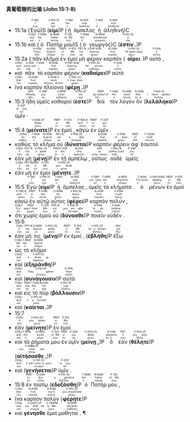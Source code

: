 #### 真葡萄樹的比喻 (John 15:1-8)


- <rt>15:1a</rt> (<RUBY><ruby><ruby>Ἐγώ<rt>ἐγώ</rt></ruby><rt>I</rt></ruby><rt>P-1NS</rt></RUBY>)S (<RUBY><ruby><ruby><strong>εἰμι</strong><rt>εἰμί</rt></ruby><rt>am</rt></ruby><rt>V-PAI-1S</rt></RUBY>)P (<RUBY><ruby><ruby>ἡ<rt>ὁ</rt></ruby><rt>the</rt></ruby><rt>T-NSF</rt></RUBY> <RUBY><ruby><ruby>ἄμπελος<rt>ἄμπελος</rt></ruby><rt>vine</rt></ruby><rt>N-NSF</rt></RUBY> <RUBY><ruby><ruby>ἡ<rt>ὁ</rt></ruby><rt>-</rt></ruby><rt>T-NSF</rt></RUBY> <RUBY><ruby><ruby>ἀληθινή<rt>ἀληθινός</rt></ruby><rt>true</rt></ruby><rt>A-NSF</rt></RUBY>)C
- <rt>15:1b</rt> <RUBY><ruby><ruby>καὶ<rt>καί</rt></ruby><rt>and</rt></ruby><rt>CONJ</rt></RUBY> (<RUBY><ruby><ruby>ὁ<rt>ὁ</rt></ruby><rt>the</rt></ruby><rt>T-NSM</rt></RUBY> <RUBY><ruby><ruby>Πατήρ<rt>πατήρ</rt></ruby><rt>Father</rt></ruby><rt>N-NSM</rt></RUBY> <RUBY><ruby><ruby>μου<rt>ἐγώ</rt></ruby><rt>of Me</rt></ruby><rt>P-1GS</rt></RUBY>)S (<RUBY><ruby><ruby>ὁ<rt>ὁ</rt></ruby><rt>the</rt></ruby><rt>T-NSM</rt></RUBY> <RUBY><ruby><ruby>γεωργός<rt>γεωργός</rt></ruby><rt>vinedresser</rt></ruby><rt>N-NSM</rt></RUBY>)C (<RUBY><ruby><ruby><strong>ἐστιν .</strong><rt>εἰμί</rt></ruby><rt>is</rt></ruby><rt>V-PAI-3S</rt></RUBY>)P 
- <rt>15:2a</rt> { <RUBY><ruby><ruby>πᾶν<rt>πᾶς</rt></ruby><rt>Every</rt></ruby><rt>A-ASN</rt></RUBY> <RUBY><ruby><ruby>κλῆμα<rt>κλῆμα</rt></ruby><rt>branch</rt></ruby><rt>N-ASN</rt></RUBY> <RUBY><ruby><ruby>ἐν<rt>ἐν</rt></ruby><rt>in</rt></ruby><rt>PREP</rt></RUBY> <RUBY><ruby><ruby>ἐμοὶ<rt>ἐγώ</rt></ruby><rt>Me</rt></ruby><rt>P-1DS</rt></RUBY> <RUBY><ruby><ruby>μὴ<rt>μή</rt></ruby><rt>not</rt></ruby><rt>PRT-N</rt></RUBY> <RUBY><ruby><ruby><em>φέρον</em><rt>φέρω</rt></ruby><rt>bearing</rt></ruby><rt>V-PAP-ASN</rt></RUBY> <RUBY><ruby><ruby>καρπὸν<rt>καρπός</rt></ruby><rt>fruit</rt></ruby><rt>N-ASM</rt></RUBY> (<RUBY><ruby><ruby><strong>αἴρει</strong><rt>αἴρω</rt></ruby><rt>He takes away</rt></ruby><rt>V-PAI-3S</rt></RUBY>)P <RUBY><ruby><ruby>αὐτό ,<rt>αὐτός</rt></ruby><rt>it</rt></ruby><rt>P-ASN</rt></RUBY>
- <RUBY><ruby><ruby>καὶ<rt>καί</rt></ruby><rt>and</rt></ruby><rt>CONJ</rt></RUBY> <RUBY><ruby><ruby>πᾶν<rt>πᾶς</rt></ruby><rt>every one</rt></ruby><rt>A-ASN</rt></RUBY> <RUBY><ruby><ruby>τὸ<rt>ὁ</rt></ruby><rt>-</rt></ruby><rt>T-ASN</rt></RUBY> <RUBY><ruby><ruby>καρπὸν<rt>καρπός</rt></ruby><rt>fruit</rt></ruby><rt>N-ASM</rt></RUBY> <RUBY><ruby><ruby><em>φέρον</em><rt>φέρω</rt></ruby><rt>bearing</rt></ruby><rt>V-PAP-ASN</rt></RUBY> (<RUBY><ruby><ruby><strong>καθαίρει</strong><rt>καθαίρω</rt></ruby><rt>He prunes</rt></ruby><rt>V-PAI-3S</rt></RUBY>)P <RUBY><ruby><ruby>αὐτὸ<rt>αὐτός</rt></ruby><rt>it</rt></ruby><rt>P-ASN</rt></RUBY>
- <RUBY><ruby><ruby>ἵνα<rt>ἵνα</rt></ruby><rt>that</rt></ruby><rt>CONJ</rt></RUBY> <RUBY><ruby><ruby>καρπὸν<rt>καρπός</rt></ruby><rt>fruit</rt></ruby><rt>N-ASM</rt></RUBY> <RUBY><ruby><ruby>πλείονα<rt>πλείων, πλεῖον</rt></ruby><rt>more</rt></ruby><rt>A-ASM-C</rt></RUBY> (<RUBY><ruby><ruby><strong>φέρῃ .</strong><rt>φέρω</rt></ruby><rt>it may bear</rt></ruby><rt>V-PAS-3S</rt></RUBY>)P 
- <rt>15:3</rt> <RUBY><ruby><ruby>ἤδη<rt>ἤδη</rt></ruby><rt>Already</rt></ruby><rt>ADV</rt></RUBY> <RUBY><ruby><ruby>ὑμεῖς<rt>σύ</rt></ruby><rt>you</rt></ruby><rt>P-2NP</rt></RUBY> <RUBY><ruby><ruby>καθαροί<rt>καθαρός</rt></ruby><rt>clean</rt></ruby><rt>A-NPM</rt></RUBY> (<RUBY><ruby><ruby><strong>ἐστε</strong><rt>εἰμί</rt></ruby><rt>are</rt></ruby><rt>V-PAI-2P</rt></RUBY>)P <RUBY><ruby><ruby>διὰ<rt>διά</rt></ruby><rt>by reason of</rt></ruby><rt>PREP</rt></RUBY> <RUBY><ruby><ruby>τὸν<rt>ὁ</rt></ruby><rt>the</rt></ruby><rt>T-ASM</rt></RUBY> <RUBY><ruby><ruby>λόγον<rt>λόγος</rt></ruby><rt>word</rt></ruby><rt>N-ASM</rt></RUBY> <RUBY><ruby><ruby>ὃν<rt>ὅς, ἥ</rt></ruby><rt>that</rt></ruby><rt>R-ASM</rt></RUBY> (<RUBY><ruby><ruby><strong>λελάληκα</strong><rt>λαλέω</rt></ruby><rt>I have spoken</rt></ruby><rt>V-RAI-1S</rt></RUBY>)P <RUBY><ruby><ruby>ὑμῖν ·<rt>σύ</rt></ruby><rt>to you</rt></ruby><rt>P-2DP</rt></RUBY> 
- <rt>15:4</rt> (<RUBY><ruby><ruby><strong>μείνατε</strong><rt>μένω</rt></ruby><rt>Abide</rt></ruby><rt>V-AAM-2P</rt></RUBY>)P <RUBY><ruby><ruby>ἐν<rt>ἐν</rt></ruby><rt>in</rt></ruby><rt>PREP</rt></RUBY> <RUBY><ruby><ruby>ἐμοί ,<rt>ἐγώ</rt></ruby><rt>Me</rt></ruby><rt>P-1DS</rt></RUBY> <RUBY><ruby><ruby>κἀγὼ<rt>κἀγώ</rt></ruby><rt>and I</rt></ruby><rt>P-1NS-K</rt></RUBY> <RUBY><ruby><ruby>ἐν<rt>ἐν</rt></ruby><rt>in</rt></ruby><rt>PREP</rt></RUBY> <RUBY><ruby><ruby>ὑμῖν .<rt>σύ</rt></ruby><rt>you</rt></ruby><rt>P-2DP</rt></RUBY>
- <RUBY><ruby><ruby>καθὼς<rt>καθώς</rt></ruby><rt>As</rt></ruby><rt>CONJ</rt></RUBY> <RUBY><ruby><ruby>τὸ<rt>ὁ</rt></ruby><rt>the</rt></ruby><rt>T-NSN</rt></RUBY> <RUBY><ruby><ruby>κλῆμα<rt>κλῆμα</rt></ruby><rt>branch</rt></ruby><rt>N-NSN</rt></RUBY> <RUBY><ruby><ruby>οὐ<rt>οὐ</rt></ruby><rt>not</rt></ruby><rt>PRT-N</rt></RUBY> (<RUBY><ruby><ruby><strong>δύναται</strong><rt>δύναμαι</rt></ruby><rt>is able</rt></ruby><rt>V-PNI-3S</rt></RUBY>)P <RUBY><ruby><ruby>καρπὸν<rt>καρπός</rt></ruby><rt>fruit</rt></ruby><rt>N-ASM</rt></RUBY> <RUBY><ruby><ruby><em>φέρειν</em><rt>φέρω</rt></ruby><rt>to bear</rt></ruby><rt>V-PAN</rt></RUBY> <RUBY><ruby><ruby>ἀφ᾽<rt>ἀπό</rt></ruby><rt>of</rt></ruby><rt>PREP</rt></RUBY> <RUBY><ruby><ruby>ἑαυτοῦ<rt>ἑαυτοῦ</rt></ruby><rt>itself</rt></ruby><rt>F-3GSN</rt></RUBY>
- <RUBY><ruby><ruby>ἐὰν<rt>ἐάν</rt></ruby><rt>if</rt></ruby><rt>CONJ</rt></RUBY> <RUBY><ruby><ruby>μὴ<rt>μή</rt></ruby><rt>not</rt></ruby><rt>PRT-N</rt></RUBY> (<RUBY><ruby><ruby><strong>μένῃ</strong><rt>μένω</rt></ruby><rt>it abide</rt></ruby><rt>V-PAS-3S</rt></RUBY>)P <RUBY><ruby><ruby>ἐν<rt>ἐν</rt></ruby><rt>in</rt></ruby><rt>PREP</rt></RUBY> <RUBY><ruby><ruby>τῇ<rt>ὁ</rt></ruby><rt>the</rt></ruby><rt>T-DSF</rt></RUBY> <RUBY><ruby><ruby>ἀμπέλῳ ,<rt>ἄμπελος</rt></ruby><rt>vine</rt></ruby><rt>N-DSF</rt></RUBY> <RUBY><ruby><ruby>οὕτως<rt>οὕτω, οὕτως</rt></ruby><rt>so</rt></ruby><rt>ADV</rt></RUBY> <RUBY><ruby><ruby>οὐδὲ<rt>οὐδέ</rt></ruby><rt>neither [can]</rt></ruby><rt>CONJ-N</rt></RUBY> <RUBY><ruby><ruby>ὑμεῖς<rt>σύ</rt></ruby><rt>you</rt></ruby><rt>P-2NP</rt></RUBY>
- <RUBY><ruby><ruby>ἐὰν<rt>ἐάν</rt></ruby><rt>if</rt></ruby><rt>CONJ</rt></RUBY> <RUBY><ruby><ruby>μὴ<rt>μή</rt></ruby><rt>not</rt></ruby><rt>PRT-N</rt></RUBY> <RUBY><ruby><ruby>ἐν<rt>ἐν</rt></ruby><rt>in</rt></ruby><rt>PREP</rt></RUBY> <RUBY><ruby><ruby>ἐμοὶ<rt>ἐγώ</rt></ruby><rt>Me</rt></ruby><rt>P-1DS</rt></RUBY> (<RUBY><ruby><ruby><strong>μένητε .</strong><rt>μένω</rt></ruby><rt>you abide</rt></ruby><rt>V-PAS-2P</rt></RUBY>)P 
- <rt>15:5</rt> <RUBY><ruby><ruby>Ἐγώ<rt>ἐγώ</rt></ruby><rt>I</rt></ruby><rt>P-1NS</rt></RUBY> (<RUBY><ruby><ruby><strong>εἰμι</strong><rt>εἰμί</rt></ruby><rt>am</rt></ruby><rt>V-PAI-1S</rt></RUBY>)P <RUBY><ruby><ruby>ἡ<rt>ὁ</rt></ruby><rt>the</rt></ruby><rt>T-NSF</rt></RUBY> <RUBY><ruby><ruby>ἄμπελος ,<rt>ἄμπελος</rt></ruby><rt>vine</rt></ruby><rt>N-NSF</rt></RUBY> <RUBY><ruby><ruby>ὑμεῖς<rt>σύ</rt></ruby><rt>you [are]</rt></ruby><rt>P-2NP</rt></RUBY> <RUBY><ruby><ruby>τὰ<rt>ὁ</rt></ruby><rt>the</rt></ruby><rt>T-NPN</rt></RUBY> <RUBY><ruby><ruby>κλήματα .<rt>κλῆμα</rt></ruby><rt>branches</rt></ruby><rt>N-NPN</rt></RUBY> <RUBY><ruby><ruby>ὁ<rt>ὁ</rt></ruby><rt>The [one]</rt></ruby><rt>T-NSM</rt></RUBY> <RUBY><ruby><ruby><em>μένων</em><rt>μένω</rt></ruby><rt>abiding</rt></ruby><rt>V-PAP-NSM</rt></RUBY> <RUBY><ruby><ruby>ἐν<rt>ἐν</rt></ruby><rt>in</rt></ruby><rt>PREP</rt></RUBY> <RUBY><ruby><ruby>ἐμοὶ<rt>ἐγώ</rt></ruby><rt>Me</rt></ruby><rt>P-1DS</rt></RUBY> <RUBY><ruby><ruby>κἀγὼ<rt>κἀγώ</rt></ruby><rt>and I</rt></ruby><rt>P-1NS-K</rt></RUBY> <RUBY><ruby><ruby>ἐν<rt>ἐν</rt></ruby><rt>in</rt></ruby><rt>PREP</rt></RUBY> <RUBY><ruby><ruby>αὐτῷ<rt>αὐτός</rt></ruby><rt>him</rt></ruby><rt>P-DSM</rt></RUBY> <RUBY><ruby><ruby>οὗτος<rt>οὗτος</rt></ruby><rt>he</rt></ruby><rt>D-NSM</rt></RUBY> (<RUBY><ruby><ruby><strong>φέρει</strong><rt>φέρω</rt></ruby><rt>bears</rt></ruby><rt>V-PAI-3S</rt></RUBY>)P <RUBY><ruby><ruby>καρπὸν<rt>καρπός</rt></ruby><rt>fruit</rt></ruby><rt>N-ASM</rt></RUBY> <RUBY><ruby><ruby>πολύν ,<rt>πολύς</rt></ruby><rt>much</rt></ruby><rt>A-ASM</rt></RUBY>
- <RUBY><ruby><ruby>ὅτι<rt>ὅτι</rt></ruby><rt>For</rt></ruby><rt>CONJ</rt></RUBY> <RUBY><ruby><ruby>χωρὶς<rt>χωρίς</rt></ruby><rt>apart from</rt></ruby><rt>PREP</rt></RUBY> <RUBY><ruby><ruby>ἐμοῦ<rt>ἐγώ</rt></ruby><rt>Me</rt></ruby><rt>P-1GS</rt></RUBY> <RUBY><ruby><ruby>οὐ<rt>οὐ</rt></ruby><rt>not</rt></ruby><rt>PRT-N</rt></RUBY> (<RUBY><ruby><ruby><strong>δύνασθε</strong><rt>δύναμαι</rt></ruby><rt>you are able</rt></ruby><rt>V-PNI-2P</rt></RUBY>)P <RUBY><ruby><ruby><em>ποιεῖν</em><rt>ποιέω</rt></ruby><rt>to do</rt></ruby><rt>V-PAN</rt></RUBY> <RUBY><ruby><ruby>οὐδέν .<rt>οὐδείς</rt></ruby><rt>nothing</rt></ruby><rt>A-ASN</rt></RUBY> 
- <rt>15:6</rt>
- <RUBY><ruby><ruby>ἐὰν<rt>ἐάν</rt></ruby><rt>If</rt></ruby><rt>CONJ</rt></RUBY> <RUBY><ruby><ruby>μή<rt>μή</rt></ruby><rt>not</rt></ruby><rt>PRT-N</rt></RUBY> <RUBY><ruby><ruby>τις<rt>τις</rt></ruby><rt>anyone</rt></ruby><rt>X-NSM</rt></RUBY> (<RUBY><ruby><ruby><strong>μένῃ</strong><rt>μένω</rt></ruby><rt>abide</rt></ruby><rt>V-PAS-3S</rt></RUBY>)P <RUBY><ruby><ruby>ἐν<rt>ἐν</rt></ruby><rt>in</rt></ruby><rt>PREP</rt></RUBY> <RUBY><ruby><ruby>ἐμοί ,<rt>ἐγώ</rt></ruby><rt>Me</rt></ruby><rt>P-1DS</rt></RUBY> (<RUBY><ruby><ruby><strong>ἐβλήθη</strong><rt>βάλλω</rt></ruby><rt>he is thrown</rt></ruby><rt>V-API-3S</rt></RUBY>)P <RUBY><ruby><ruby>ἔξω<rt>ἔξω</rt></ruby><rt>out</rt></ruby><rt>ADV</rt></RUBY>
- <RUBY><ruby><ruby>ὡς<rt>ὡς</rt></ruby><rt>like</rt></ruby><rt>CONJ</rt></RUBY> <RUBY><ruby><ruby>τὸ<rt>ὁ</rt></ruby><rt>the</rt></ruby><rt>T-NSN</rt></RUBY> <RUBY><ruby><ruby>κλῆμα<rt>κλῆμα</rt></ruby><rt>branch</rt></ruby><rt>N-NSN</rt></RUBY>
- <RUBY><ruby><ruby>καὶ<rt>καί</rt></ruby><rt>and</rt></ruby><rt>CONJ</rt></RUBY> (<RUBY><ruby><ruby><strong>ἐξηράνθη</strong><rt>ξηραίνω</rt></ruby><rt>is dried up</rt></ruby><rt>V-API-3S</rt></RUBY>)P
- <RUBY><ruby><ruby>καὶ<rt>καί</rt></ruby><rt>and</rt></ruby><rt>CONJ</rt></RUBY> (<RUBY><ruby><ruby><strong>συνάγουσιν</strong><rt>συνάγω</rt></ruby><rt>they gather</rt></ruby><rt>V-PAI-3P</rt></RUBY>)P <RUBY><ruby><ruby>αὐτὰ<rt>αὐτός</rt></ruby><rt>them</rt></ruby><rt>P-APN</rt></RUBY>
- <RUBY><ruby><ruby>καὶ<rt>καί</rt></ruby><rt>and</rt></ruby><rt>CONJ</rt></RUBY> <RUBY><ruby><ruby>εἰς<rt>εἰς</rt></ruby><rt>into</rt></ruby><rt>PREP</rt></RUBY> <RUBY><ruby><ruby>τὸ<rt>ὁ</rt></ruby><rt>the</rt></ruby><rt>T-ASN</rt></RUBY> <RUBY><ruby><ruby>πῦρ<rt>πῦρ</rt></ruby><rt>fire</rt></ruby><rt>N-ASN</rt></RUBY> (<RUBY><ruby><ruby><strong>βάλλουσιν</strong><rt>βάλλω</rt></ruby><rt>cast</rt></ruby><rt>V-PAI-3P</rt></RUBY>)P
- <RUBY><ruby><ruby>καὶ<rt>καί</rt></ruby><rt>and</rt></ruby><rt>CONJ</rt></RUBY> (<RUBY><ruby><ruby><strong>καίεται .</strong><rt>καίω</rt></ruby><rt>it is burned</rt></ruby><rt>V-PPI-3S</rt></RUBY>)P 
- <rt>15:7</rt>
- <RUBY><ruby><ruby>ἐὰν<rt>ἐάν</rt></ruby><rt>If</rt></ruby><rt>CONJ</rt></RUBY> (<RUBY><ruby><ruby><strong>μείνητε</strong><rt>μένω</rt></ruby><rt>you abide</rt></ruby><rt>V-AAS-2P</rt></RUBY>)P <RUBY><ruby><ruby>ἐν<rt>ἐν</rt></ruby><rt>in</rt></ruby><rt>PREP</rt></RUBY> <RUBY><ruby><ruby>ἐμοὶ<rt>ἐγώ</rt></ruby><rt>Me</rt></ruby><rt>P-1DS</rt></RUBY>
- <RUBY><ruby><ruby>καὶ<rt>καί</rt></ruby><rt>and</rt></ruby><rt>CONJ</rt></RUBY> <RUBY><ruby><ruby>τὰ<rt>ὁ</rt></ruby><rt>the</rt></ruby><rt>T-NPN</rt></RUBY> <RUBY><ruby><ruby>ῥήματά<rt>ῥῆμα</rt></ruby><rt>words</rt></ruby><rt>N-NPN</rt></RUBY> <RUBY><ruby><ruby>μου<rt>ἐγώ</rt></ruby><rt>of Me</rt></ruby><rt>P-1GS</rt></RUBY> <RUBY><ruby><ruby>ἐν<rt>ἐν</rt></ruby><rt>in</rt></ruby><rt>PREP</rt></RUBY> <RUBY><ruby><ruby>ὑμῖν<rt>σύ</rt></ruby><rt>you</rt></ruby><rt>P-2DP</rt></RUBY> (<RUBY><ruby><ruby><strong>μείνῃ ,</strong><rt>μένω</rt></ruby><rt>abide</rt></ruby><rt>V-AAS-3S</rt></RUBY>)P <RUBY><ruby><ruby>ὃ<rt>ὅς, ἥ</rt></ruby><rt>whatever</rt></ruby><rt>R-ASN</rt></RUBY> <RUBY><ruby><ruby>ἐὰν<rt>ἐάν</rt></ruby><rt>if</rt></ruby><rt>PRT</rt></RUBY> (<RUBY><ruby><ruby><strong>θέλητε</strong><rt>θέλω</rt></ruby><rt>you wish</rt></ruby><rt>V-PAS-2P</rt></RUBY>)P (<RUBY><ruby><ruby><strong>αἰτήσασθε ,</strong><rt>αἰτέω</rt></ruby><rt>you shall ask</rt></ruby><rt>V-AMM-2P</rt></RUBY>)P
- <RUBY><ruby><ruby>καὶ<rt>καί</rt></ruby><rt>and</rt></ruby><rt>CONJ</rt></RUBY> (<RUBY><ruby><ruby><strong>γενήσεται</strong><rt>γίνομαι</rt></ruby><rt>it will come to pass</rt></ruby><rt>V-FDI-3S</rt></RUBY>)P <RUBY><ruby><ruby>ὑμῖν .<rt>σύ</rt></ruby><rt>to you</rt></ruby><rt>P-2DP</rt></RUBY> 
- <rt>15:8</rt> <RUBY><ruby><ruby>ἐν<rt>ἐν</rt></ruby><rt>In</rt></ruby><rt>PREP</rt></RUBY> <RUBY><ruby><ruby>τούτῳ<rt>οὗτος</rt></ruby><rt>this</rt></ruby><rt>D-DSN</rt></RUBY> (<RUBY><ruby><ruby><strong>ἐδοξάσθη</strong><rt>δοξάζω</rt></ruby><rt>is glorified</rt></ruby><rt>V-API-3S</rt></RUBY>)P <RUBY><ruby><ruby>ὁ<rt>ὁ</rt></ruby><rt>the</rt></ruby><rt>T-NSM</rt></RUBY> <RUBY><ruby><ruby>Πατήρ<rt>πατήρ</rt></ruby><rt>Father</rt></ruby><rt>N-NSM</rt></RUBY> <RUBY><ruby><ruby>μου ,<rt>ἐγώ</rt></ruby><rt>of Me</rt></ruby><rt>P-1GS</rt></RUBY>
- <RUBY><ruby><ruby>ἵνα<rt>ἵνα</rt></ruby><rt>that</rt></ruby><rt>CONJ</rt></RUBY> <RUBY><ruby><ruby>καρπὸν<rt>καρπός</rt></ruby><rt>fruit</rt></ruby><rt>N-ASM</rt></RUBY> <RUBY><ruby><ruby>πολὺν<rt>πολύς</rt></ruby><rt>much</rt></ruby><rt>A-ASM</rt></RUBY> (<RUBY><ruby><ruby><strong>φέρητε</strong><rt>φέρω</rt></ruby><rt>you should bear</rt></ruby><rt>V-PAS-2P</rt></RUBY>)P
- <RUBY><ruby><ruby>καὶ<rt>καί</rt></ruby><rt>and</rt></ruby><rt>CONJ</rt></RUBY> <RUBY><ruby><ruby><strong>γένησθε</strong><rt>γίνομαι</rt></ruby><rt>you shall be</rt></ruby><rt>V-2ADS-2P</rt></RUBY> <RUBY><ruby><ruby>ἐμοὶ<rt>ἐμός</rt></ruby><rt>to Me</rt></ruby><rt>S-1SNPM</rt></RUBY> <RUBY><ruby><ruby>μαθηταί . ¶<rt>μαθητής</rt></ruby><rt>disciples</rt></ruby><rt>N-NPM</rt></RUBY></br></br></br> 